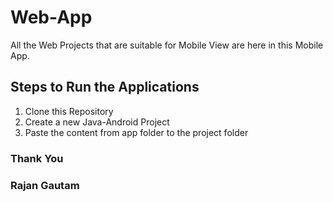 # Web-App

All the Web Projects that are suitable for Mobile View are here in this Mobile App.

## Steps to Run the Applications

1. Clone this Repository
2. Create a new Java-Android Project
3. Paste the content from app folder to the project folder

### Thank You

### Rajan Gautam
